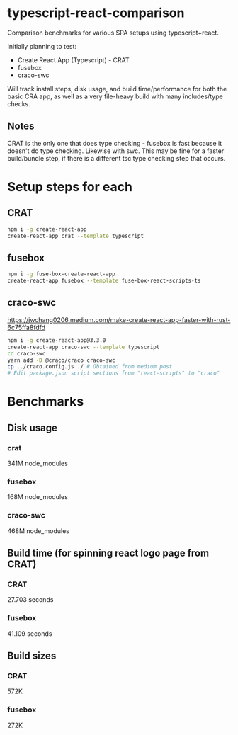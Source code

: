 # typescript-react-comparison

Comparison benchmarks for various SPA setups using typescript+react.

Initially planning to test:

- Create React App (Typescript) - CRAT
- fusebox
- craco-swc

Will track install steps, disk usage, and build time/performance for
both the basic CRA app, as well as a very file-heavy build with many
includes/type checks.

## Notes
CRAT is the only one that does type checking - fusebox is fast because
it doesn't do type checking.  Likewise with swc.  This may be fine for
a faster build/bundle step, if there is a different tsc type checking
step that occurs.

# Setup steps for each
## CRAT

```sh
npm i -g create-react-app
create-react-app crat --template typescript
```

## fusebox

```sh
npm i -g fuse-box-create-react-app
create-react-app fusebox --template fuse-box-react-scripts-ts
```

## craco-swc
https://jwchang0206.medium.com/make-create-react-app-faster-with-rust-6c75ffa8fdfd

```sh
npm i -g create-react-app@3.3.0
create-react-app craco-swc --template typescript
cd craco-swc
yarn add -D @craco/craco craco-swc
cp ../craco.config.js ./ # Obtained from medium post
# Edit package.json script sections from "react-scripts" to "craco"
```


# Benchmarks

## Disk usage
### crat
341M node_modules

### fusebox
168M node_modules

### craco-swc
468M node_modules

## Build time (for spinning react logo page from CRAT)
### CRAT
27.703 seconds

### fusebox
41.109 seconds

## Build sizes
### CRAT
572K

### fusebox
272K
